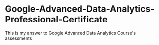 # Google-Advanced-Data-Analytics-Professional-Certificate

This is my answer to Google Advanced Data Analytics Course's assessments
